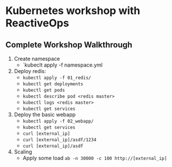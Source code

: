 # Kubernetes workshop with ReactiveOps

## Complete Workshop Walkthrough

1. Create namespace
    * `kubeclt apply -f namespace.yml
1. Deploy redis:
    * `kubectl apply -f 01_redis/`
    * `kubectl get deployments`
    * `kubectl get pods`
    * `kubectl describe pod <redis master>`
    * `kubectl logs <redis master>`
    * `kubectl get services`
1. Deploy the basic webapp
    * `kubectl apply -f 02_webapp/`
    * `kubectl get services`
    * `curl [external_ip]`
    * `curl [external_ip]/asdf/1234`
    * `curl [external_ip]/asdf`
1. Scaling
    * Apply some load `ab -n 30000 -c 100 http://[external_ip]`

